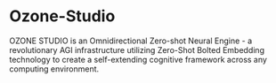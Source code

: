 # Ozone-Studio
OZONE STUDIO is an Omnidirectional Zero-shot Neural Engine - a revolutionary AGI infrastructure utilizing Zero-Shot Bolted Embedding technology to create a self-extending cognitive framework across any computing environment.
